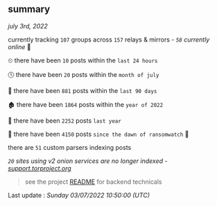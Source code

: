 
## summary
_july 3rd, 2022_

currently tracking `107` groups across `157` relays & mirrors - _`58` currently online_ 📡

⏲ there have been `10` posts within the `last 24 hours`

🕓 there have been `20` posts within the `month of july`

📅 there have been `881` posts within the `last 90 days`

🏚 there have been `1864` posts within the `year of 2022`

🚀 there have been `2252` posts `last year`

🦕 there have been `4150` posts `since the dawn of ransomwatch` 🐣

there are `51` custom parsers indexing posts

_`20` sites using v2 onion services are no longer indexed - [support.torproject.org](https://support.torproject.org/onionservices/v2-deprecation/)_

> see the project [README](https://github.com/jmousqueton/ransomwatch#readme) for backend technicals



Last update : _Sunday 03/07/2022 10:50:00 (UTC)_

